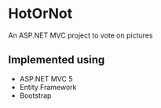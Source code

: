 # HotOrNot
An ASP.NET MVC project to vote on pictures

## Implemented using
- ASP.NET MVC 5
- Entity Framework
- Bootstrap

